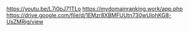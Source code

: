 https://youtu.be/L7i0pJ71TLo
https://mydomainranking.work/app.php
https://drive.google.com/file/d/1EMzr8XBMFUUtn730wUlohKG8-UsZMRig/view